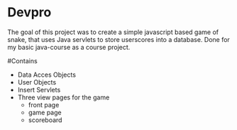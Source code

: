 # Devpro


The goal of this project was to create a simple javascript based game of snake,
that uses Java servlets to store userscores into a database.
Done for my basic java-course as a course project.

#Contains
- Data Acces Objects
- User Objects
- Insert Servlets
- Three view pages for the game
  * front page
  * game page
  * scoreboard
